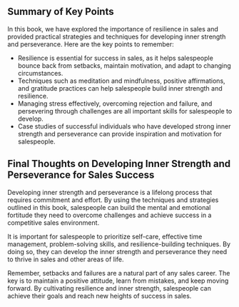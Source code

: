 
Summary of Key Points
---------------------

In this book, we have explored the importance of resilience in sales and provided practical strategies and techniques for developing inner strength and perseverance. Here are the key points to remember:

* Resilience is essential for success in sales, as it helps salespeople bounce back from setbacks, maintain motivation, and adapt to changing circumstances.
* Techniques such as meditation and mindfulness, positive affirmations, and gratitude practices can help salespeople build inner strength and resilience.
* Managing stress effectively, overcoming rejection and failure, and persevering through challenges are all important skills for salespeople to develop.
* Case studies of successful individuals who have developed strong inner strength and perseverance can provide inspiration and motivation for salespeople.

Final Thoughts on Developing Inner Strength and Perseverance for Sales Success
------------------------------------------------------------------------------

Developing inner strength and perseverance is a lifelong process that requires commitment and effort. By using the techniques and strategies outlined in this book, salespeople can build the mental and emotional fortitude they need to overcome challenges and achieve success in a competitive sales environment.

It is important for salespeople to prioritize self-care, effective time management, problem-solving skills, and resilience-building techniques. By doing so, they can develop the inner strength and perseverance they need to thrive in sales and other areas of life.

Remember, setbacks and failures are a natural part of any sales career. The key is to maintain a positive attitude, learn from mistakes, and keep moving forward. By cultivating resilience and inner strength, salespeople can achieve their goals and reach new heights of success in sales.